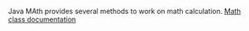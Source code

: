 Java MAth provides several methods to work on math calculation.
[Math class documentation](https://docs.oracle.com/javase/8/docs/api/java/lang/Math.html)